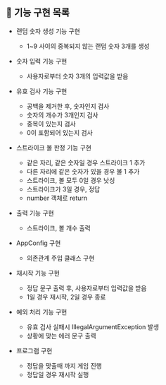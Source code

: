 ## 📝 기능 구현 목록

- 랜덤 숫자 생성 기능 구현
    - 1~9 사이의 중복되지 않는 랜덤 숫자 3개를 생성


- 숫자 입력 기능 구현
  - 사용자로부터 숫자 3개의 입력값을 받음


- 유효 검사 기능 구현
  - 공백을 제거한 후, 숫자인지 검사
  - 숫자의 개수가 3개인지 검사
  - 중복이 있는지 검사
  - 0이 포함되어 있는지 검사


- 스트라이크 볼 판정 기능 구현
  - 같은 자리, 같은 숫자일 경우 스트라이크 1 추가
  - 다른 자리에 같은 숫자가 있을 경우 볼 1 추가
  - 스트라이크, 볼 모두 0일 경우 낫싱
  - 스트라이크가 3일 경우, 정답
  - number 객체로 return


- 출력 기능 구현
  - 스트라이크, 볼 개수 출력


- AppConfig 구현
  - 의존관계 주입 클래스 구현


- 재시작 기능 구현
  - 정답 문구 출력 후, 사용자로부터 입력값을 받음
  - 1일 경우 재시작, 2일 경우 종료


- 예외 처리 기능 구현
  - 유효 검사 실패시 IllegalArgumentException 발생
  - 상황에 맞는 에러 문구 출력


- 프로그램 구현
  - 정답을 맞출때 까지 게임 진행
  - 정답일 경우 재시작 실행

